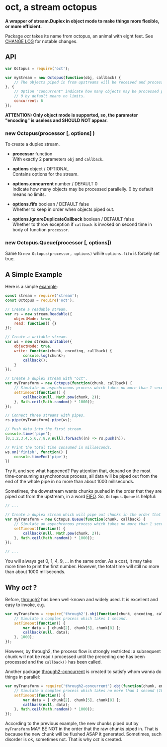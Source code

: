 #	oct, a stream octopus

__A wrapper of stream.Duplex in object mode to make things more flexible, or more efficient.__

Package *oct* takes its name from octopus, an animal with eight feet. See [CHANGE LOG](./CHANGELOG.md) for notable changes.

##	API

```javascript
var Octopus = require('oct');

var myStream = new Octopus(function(obj, callback) {
	// The objects piped in from upstreams will be received and processed immediately.
}, {
	// Option "concurrent" indicate how many objects may be processed parallelly.
	// 0 by default means no limits.
	concurrent: 6
});
```

__ATTENTION: Only object mode is supported, so, the parameter "encoding" is useless and SHOULD NOT appear.__

###	new Octopus(processor [, options] )

To create a duplex stream.

*	__processor__ function  
	With exactly 2 parameters ``obj`` and ``callback``.

*	__options__ object / OPTIONAL  
	Contains options for the stream.

*	__options.concurrent__  number / DEFAULT 0  
	Indicate how many objects may be processed parallelly. 0 by default means no limits.

*	__options.fifo__ boolean / DEFAULT false  
	Whether to keep in order when objects piped out.

*	__options.ignoreDuplicateCallback__ boolean / DEFAULT false  
	Whether to throw exception if ``callback`` is invoked on second time in body of function ``processor``.

###	new Octopus.Queue(processor [, options])

Same to ``new Octopus(processor, options)`` while ``options.fifo`` is forcely set true.

##	A Simple Example

Here is a simple [example](test/test.js):

```javascript
const stream = require('stream');
const Octopus = require('oct');

// Create a readable stream.
var rs = new stream.Readable({
	objectMode: true,
	read: function() {}
});

// Create a writable stream.
var ws = new stream.Writable({
	objectMode: true,
	write: function(chunk, encoding, callback) {
		console.log(chunk);
		callback();
	}
});

// Create a duplex stream with "oct".
var myTransform = new Octopus(function(chunk, callback) {
	// Simulate an asynchronous process which takes no more than 1 second (1000 millseconds).
	setTimeout(function() {
		callback(null, Math.pow(chunk, 2));
	}, Math.ceil(Math.random() * 1000));
});

// Connect three streams with pipes.
rs.pipe(myTransform).pipe(ws);

// Push data into the first stream.
console.time('pipe');
[0,1,2,3,4,5,6,7,8,9,null].forEach((n) => rs.push(n));

// Print the total time consumed in millseconds.
ws.on('finish', function() {
	console.timeEnd('pipe');
})
```

Try it, and see what happened? Pay attention that, depand on the most time-consuming asynchronous process, all data will be piped out from the end of the whole pipe in no more than about 1000 millseconds.

Sometimes, the downstream wants chunks pushed in the order that they are piped out from the upstream, in a word [FIFO](https://en.wikipedia.org/wiki/FIFO). So, ``Octopus.Queue`` is helpful:

```javascript
// ...

// Create a duplex stream which will pipe out chunks in the order that they are piped in.
var myTransform = new Octopus.Queue(function(chunk, callback) {
	// Simulate an asynchronous process which takes no more than 1 second (1000 millseconds).
	setTimeout(function() {
		callback(null, Math.pow(chunk, 2));
	}, Math.ceil(Math.random() * 1000));
});

// ...
```

You will always get 0, 1, 4, 9, ... in the same order. As a cost, it may take more time to print the first number. However, the total time will still no more than about 1000 millseconds.

##	Why *oct* ?

Before, [through2](https://www.npmjs.com/package/through2) has been well-known and widely used. It is excellent and easy to invoke, e.g.

```javascript
var myTransform = require('through2').obj(function(chunk, encoding, callback) {
	// Simulate a complex process which takes 1 second.
	setTimeout(function() {
		var data = [ chunk[2], chunk[5], chunk[8] ];
		callback(null, data);
	}, 1000);
});
```

However, by through2, the process flow is strongly restricted: a subsequent chunk will not be read / processed until the preceding one has been processed and the ``callback()`` has been called.

Another package [through2-concurrent](https://www.npmjs.com/package/through2-concurrent) is created to satisfy whom wanna do things in parallel:

```javascript
var myTransform = require('through2-concurrent').obj(function(chunk, encoding, callback) {
	// Simulate a complex process which takes no more than 1 second (1000 millseconds).
	setTimeout(function() {
		var data = [ chunk[2], chunk[5], chunk[8] ];
		callback(null, data);
	}, Math.ceil(Math.random() * 1000));
});
```

According to the previous example, the new chunks piped out by ``myTransform`` MAY BE NOT in the order that the raw chunks piped in. That is because the new chunk will be flushed ASAP it generated. Sometimes, such disorder is ok, sometimes not. That is why *oct* is created.

